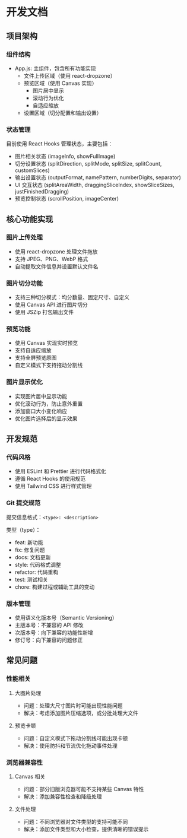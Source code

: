 # 开发文档

## 项目架构

### 组件结构
- App.js: 主组件，包含所有功能实现
  - 文件上传区域（使用 react-dropzone）
  - 预览区域（使用 Canvas 实现）
    - 图片居中显示
    - 滚动行为优化
    - 自适应缩放
  - 设置区域（切分配置和输出设置）

### 状态管理
目前使用 React Hooks 管理状态，主要包括：
- 图片相关状态 (imageInfo, showFullImage)
- 切分设置状态 (splitDirection, splitMode, splitSize, splitCount, customSlices)
- 输出设置状态 (outputFormat, namePattern, numberDigits, separator)
- UI 交互状态 (splitAreaWidth, draggingSliceIndex, showSliceSizes, justFinishedDragging)
- 预览控制状态 (scrollPosition, imageCenter)

## 核心功能实现

### 图片上传处理
- 使用 react-dropzone 处理文件拖放
- 支持 JPEG、PNG、WebP 格式
- 自动提取文件信息并设置默认文件名

### 图片切分功能
- 支持三种切分模式：均分数量、固定尺寸、自定义
- 使用 Canvas API 进行图片切分
- 使用 JSZip 打包输出文件

### 预览功能
- 使用 Canvas 实现实时预览
- 支持自适应缩放
- 支持全屏预览原图
- 自定义模式下支持拖动分割线

### 图片显示优化
- 实现图片居中显示功能
- 优化滚动行为，防止意外重置
- 添加窗口大小变化响应
- 优化图片选择后的显示效果

## 开发规范

### 代码风格
- 使用 ESLint 和 Prettier 进行代码格式化
- 遵循 React Hooks 的使用规范
- 使用 Tailwind CSS 进行样式管理

### Git 提交规范
提交信息格式：`<type>: <description>`

类型（type）：
- feat: 新功能
- fix: 修复问题
- docs: 文档更新
- style: 代码格式调整
- refactor: 代码重构
- test: 测试相关
- chore: 构建过程或辅助工具的变动

### 版本管理
- 使用语义化版本号（Semantic Versioning）
- 主版本号：不兼容的 API 修改
- 次版本号：向下兼容的功能性新增
- 修订号：向下兼容的问题修正

## 常见问题

### 性能相关
1. 大图片处理
   - 问题：处理大尺寸图片时可能出现性能问题
   - 解决：考虑添加图片压缩选项，或分批处理大文件

2. 预览卡顿
   - 问题：自定义模式下拖动分割线可能出现卡顿
   - 解决：使用防抖和节流优化拖动事件处理

### 浏览器兼容性
1. Canvas 相关
   - 问题：部分旧版浏览器可能不支持某些 Canvas 特性
   - 解决：添加兼容性检查和降级处理

2. 文件处理
   - 问题：不同浏览器对文件类型的支持可能不同
   - 解决：添加文件类型和大小检查，提供清晰的错误提示 